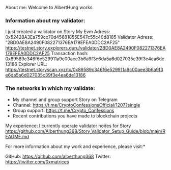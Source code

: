 About me:
Welcome to AlbertHung works.

### Information about my validator:
I just created a validator on Story
My Evm Adress: 0x52428A3Ea759cc70d45681855E547c55c40d8185
Validator Adress:  "2BD0AE8A2490F082271376EA179EFEA0DDC2AF25"
https://testnet.story.explorers.guru/validator/2BD0AE8A2490F082271376EA179EFEA0DDC2AF25
Transaction hash: 0x89589c346f6e529911a9c00aee3b6a9f3e6da5a6d027035c39f3e4ea6de13186
Explorer URL: https://testnet.storyscan.xyz/tx/0x89589c346f6e529911a9c00aee3b6a9f3e6da5a6d027035c39f3e4ea6de13186

### The networks in which my validate:
- My channel and group support Story on Telegram
- Channel: https://t.me/CryptoConfessionsOfficial/1207?single
- Group support: https://t.me/Crypto_Confessions
- Recent contributions you have made to blockchain projects

My experience:
I currently operate validator nodes for Story https://github.com/Alberthung368/Story_Validator_Setup_Guide/blob/main/README.md

For more information about my work and experience, please visit:*

GitHub: https://github.com/alberthung368
Twitter: https://twitter.com/0xmatrices

